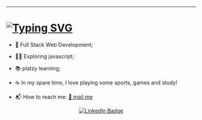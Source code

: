 

---
<h1>
<a href="https://git.io/typing-svg"><img src="https://readme-typing-svg.herokuapp.com?font=Fira+Code&size=30&pause=1000&color=67D7B0&width=435&lines=About+Me" alt="Typing SVG" /></a>
</h1>

- :rocket: Full Stack Web Development;

- :surfing_woman: Exploring javascript;

- :books: platzy learning;

- :coffee: In my spare time, I love playing some sports, games and study!
- :mailbox_with_mail:	How to reach me:
<a href="mailto:danieltrujillo902@gmail.com"> :email: mail me </a>


<div id="badges" align="center">
  <a href="https://www.linkedin.com/in/julian-trujillo-92b0b8143/">
  <img src="https://img.shields.io/badge/LinkedIn-blue?style=for-the-badge&logo=linkedin&logoColor=white" alt="LinkedIn Badge"/>
  </a>
  
</div>



